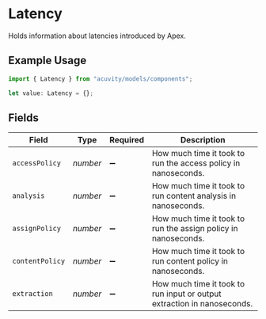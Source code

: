 # Latency

Holds information about latencies introduced by Apex.

## Example Usage

```typescript
import { Latency } from "acuvity/models/components";

let value: Latency = {};
```

## Fields

| Field                                                                   | Type                                                                    | Required                                                                | Description                                                             |
| ----------------------------------------------------------------------- | ----------------------------------------------------------------------- | ----------------------------------------------------------------------- | ----------------------------------------------------------------------- |
| `accessPolicy`                                                          | *number*                                                                | :heavy_minus_sign:                                                      | How much time it took to run the access policy in nanoseconds.          |
| `analysis`                                                              | *number*                                                                | :heavy_minus_sign:                                                      | How much time it took to run content analysis in nanoseconds.           |
| `assignPolicy`                                                          | *number*                                                                | :heavy_minus_sign:                                                      | How much time it took to run the assign policy in nanoseconds.          |
| `contentPolicy`                                                         | *number*                                                                | :heavy_minus_sign:                                                      | How much time it took to run content policy in nanoseconds.             |
| `extraction`                                                            | *number*                                                                | :heavy_minus_sign:                                                      | How much time it took to run input or output extraction in nanoseconds. |